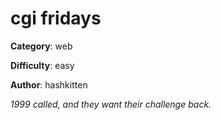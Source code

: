 cgi fridays
============

**Category**: web

**Difficulty**: easy

**Author**: hashkitten

_1999 called, and they want their challenge back._